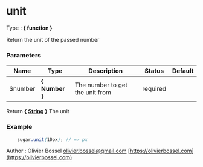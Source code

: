 # unit

<!-- @namespace: sugar.scss.meta.unit -->

Type : **{ function }**


Return the unit of the passed number



### Parameters
Name  |  Type  |  Description  |  Status  |  Default
------------  |  ------------  |  ------------  |  ------------  |  ------------
$number  |  **{ Number }**  |  The number to get the unit from  |  required  |

Return **{ [String](http://www.sass-lang.com/documentation/file.SASS_REFERENCE.html#sass-script-strings) }** The unit

### Example
```scss
	sugar.unit(10px); // => px
```
Author : Olivier Bossel [olivier.bossel@gmail.com](mailto:olivier.bossel@gmail.com) [https://olivierbossel.com](https://olivierbossel.com)